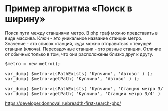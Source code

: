 # Пример алгоритма «Поиск в ширину»

Поиск пути между станциями метро. 
В php граф можно представить в виде массива. 
Ключ - это уникальное название станции метро. 
Значение - это список станций, куда можно отправиться с текущей станции (ключа). 
Пересадочные станции - это разные станции. Отличие от обычных только в том, что они расположены близко друг к другу.

<pre>
$metro = new metro();

var_dump( $metro->isPathExists( 'Купчино', 'Автово' ) );
var_dump( $metro->getPath( 'Купчино', 'Автово' ) );

var_dump( $metro->isPathExists( 'Купчино', 'Станция метро 3/4' ) );
var_dump( $metro->getPath( 'Купчино', 'Станция метро 3/4' ) );
</pre>

https://developer.donnoval.ru/breadth-first-search-php/
